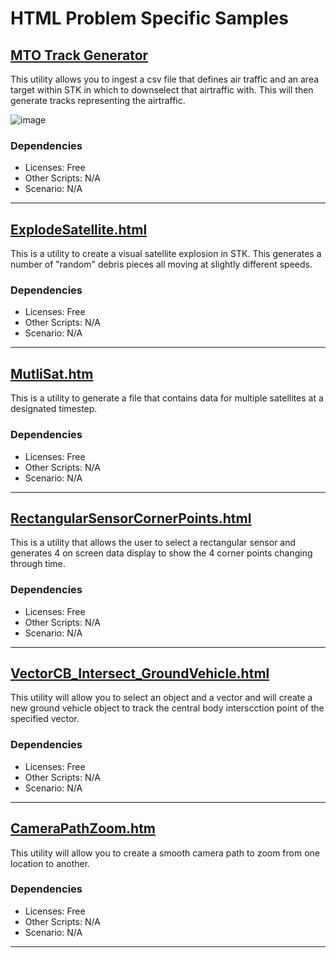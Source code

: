 # HTML Problem Specific Samples

## [MTO Track Generator](MTO%20Track%20Generator)

This utility allows you to ingest a csv file that defines air traffic and an area target within STK in which to downselect that airtraffic with.  This will then generate tracks representing the airtraffic.

![image](https://user-images.githubusercontent.com/3358750/118876978-e11b7400-b8bb-11eb-93d4-fc7ce6d9f0f9.png)

### Dependencies

* Licenses: Free
* Other Scripts: N/A
* Scenario: N/A

---

## [ExplodeSatellite.html](ExplodeSatellite.html)

This is a utility to create a visual satellite explosion in STK.  This generates a number of "random" debris pieces all moving at slightly different speeds.

### Dependencies

* Licenses: Free
* Other Scripts: N/A
* Scenario: N/A

---

## [MutliSat.htm](MultiSat.htm)

This is a utility to generate a file that contains data for multiple satellites at a designated timestep.

### Dependencies

* Licenses: Free
* Other Scripts: N/A
* Scenario: N/A

---

## [RectangularSensorCornerPoints.html](RectangularSensorCornerPoints.html)

This is a utility that allows the user to select a rectangular sensor and generates 4 on screen data display to show the 4 corner points changing through time.

### Dependencies

* Licenses: Free
* Other Scripts: N/A
* Scenario: N/A

---

## [VectorCB_Intersect_GroundVehicle.html](VectorCB_Intersect_GroundVehicle.html)

This utility will allow you to select an object and a vector and will create a new ground vehicle object to track the central body interscction point of the specified vector.

### Dependencies

* Licenses: Free
* Other Scripts: N/A
* Scenario: N/A

---

## [CameraPathZoom.htm](CameraPathZoom.htm)

This utility will allow you to create a smooth camera path to zoom from one location to another.

### Dependencies

* Licenses: Free
* Other Scripts: N/A
* Scenario: N/A

---
